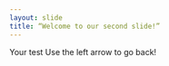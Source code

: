 ```yaml
---
layout: slide
title: “Welcome to our second slide!”
---
```

Your test 
Use the left arrow to go back!
